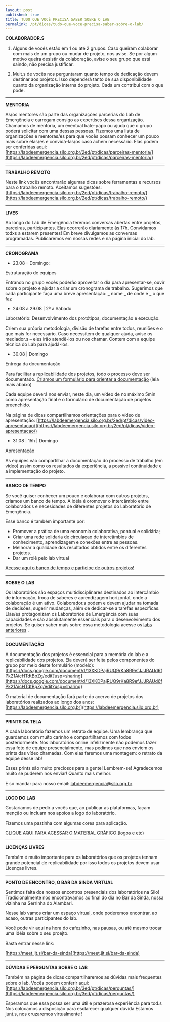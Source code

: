 ```yaml
---
layout: post
published: true
title: TUDO QUE VOCÊ PRECISA SABER SOBRE O LAB
permalink: /pt/dicas/tudo-que-voce-precisa-saber-sobre-o-lab/
---
```

  

**COLABORADOR.S**

1. Alguns de vocês estão em 1 ou até 2 grupos. Caso queiram colaborar com mais de um grupo ou mudar de projeto, nos avise. Se por algum motivo queira desistir da colaboração, avise o seu grupo que está saindo, não precisa justificar. 

2. Muit.s de vocês nos perguntaram quanto tempo de dedicação devem destinar aos projetos. Isso dependerá tanto de sua disponibilidade quanto da organização interna do projeto. Cada um contribui com o que pode.

---


**MENTORIA**

As/os mentores são parte das organizações parcerias do Lab de Emergência e carregam consigo as expertises dessa organização. Chamamos de mentoria, um eventual bate-papo ou ajuda que o grupo poderá solicitar com uma dessas pessoas. Fizemos uma lista de organizações e mentoras/es para que vocês possam conhecer um pouco mais sobre elas/es e convidá-las/os caso achem necessário. Elas podem ser conferidas aqui: 
[https://labdeemergencia.silo.org.br/2ed/pt/dicas/parceiras-mentoria/](https://labdeemergencia.silo.org.br/2ed/pt/dicas/parceiras-mentoria/)

---

**TRABALHO REMOTO**

Neste link vocês encontrarão algumas dicas sobre ferramentas e recursos para o trabalho remoto. Aceitamos sugestões:
[https://labdeemergencia.silo.org.br/2ed/pt/dicas/trabalho-remoto/](https://labdeemergencia.silo.org.br/2ed/pt/dicas/trabalho-remoto/)

---

**LIVES**

Ao longo do Lab de Emergência teremos conversas abertas entre projetos, parceiras, participantes. Elas ocorrerão diariamente às 17h. Convidamos todxs a estarem presentes! Em breve divulgamos as conversas programadas.
Publicaremos em nossas redes e na página inicial do lab.

---

**CRONOGRAMA** 

* 23.08 – Domingo: 
  
Estruturação de equipes 
  
Entrando no grupo vocês poderão aproveitar o dia para apresentar-se, ouvir sobre o projeto e ajudar a criar um cronograma de trabalho. Sugerimos que cada participante faça uma breve apresentação: 
_ nome
_ de onde é
_ o que faz
  
* 24.08 a 29.08  | 2ª a Sábado  
    
Laboratório: Desenvolvimento dos protótipos, documentação e execução. 
  
Criem sua própria metodologia, divisão de tarefas entre todos, reuniões e o que mais for necessário. Caso necessitem de qualquer ajuda, avise os mediador.s – eles irão atendê-los ou nos chamar. Contem com a equipe técnica do Lab para ajudá-los. 

* 30.08  | Domingo 
  
Entrega da documentação  
  
Para facilitar a replicabilidade dos projetos, todo o processo deve ser documentado. 
[Criamos um formulário para orientar a documentação](https://docs.google.com/document/d/13XKDPajRUQ9rKa8R9efJJJRAUd6fPk21AicHTdtBpZg/edit?usp=sharing)
(leia mais abaixo)

Cada equipe deverá nos enviar, neste dia, um vídeo de no máximo 5min como apresentação final e o formulário de documentação de projetos preenchido. 

Na página de dicas compartilhamos orientações para o vídeo de apresentação:
[https://labdeemergencia.silo.org.br/2ed/pt/dicas/video-apresentacao/](https://labdeemergencia.silo.org.br/2ed/pt/dicas/video-apresentacao/)


* 31.08 | 15h | Domingo

Apresentação

As equipes vão compartilhar a documentação do processo de trabalho (em vídeo) assim como os resultados da experiência, a possível continuidade e a implementação do projeto.


---

**BANCO DE TEMPO**

Se você quiser conhecer um pouco e colaborar com outros projetos, criamos um banco de tempo.
A idéia é oromover o intercâmbio entre colaborador.s e necesidades de diferentes projetos do Laboratório de Emergência.

Esse banco é também importante por:
* Promover a prática de uma economia colaborativa, pontual e solidária;
* Criar uma rede solidaria de circulaçao de intercâmbios de conhecimento, aprendizagem e conexões entre as pessoas. 
* Melhorar a qualidade dos resultados obtidos entre os diferentes projetos.
* Dar um rolê pelo lab virtual 

[Acesse aqui o banco de tempo e participe de outros projetos!](https://docs.google.com/spreadsheets/d/1njJ8gLE8BcCqNh0nDnBN0UcQuHnYbql_6_e0w8NqIgI/edit?usp=sharing) 

---


**SOBRE O LAB**

Os laboratórios são espaços multidisciplinares destinados ao intercâmbio de informação, troca de saberes e aprendizagem horizontal, onde a colaboração é um ativo. Colaborador.s podem e devem ajudar na tomada de decisões, sugerir mudanças, além de dedicar-se a tarefas específicas. Elas/es protagonizam os Laboratórios de Emergência com suas capacidades e são absolutamente essenciais para o desenvolvimento dos projetos. Se quiser saber mais sobre essa metodologia acesse os [labs anteriores](https://silo.org.br/interactivos/) .

---


**DOCUMENTAÇÃO**

A documentação dos projetos é essencial para a memória do lab e a replicabilidade dos projetos. Ela deverá ser feita pelos componentes do grupo por meio deste formulário (modelo):
[https://docs.google.com/document/d/13XKDPajRUQ9rKa8R9efJJJRAUd6fPk21AicHTdtBpZg/edit?usp=sharing](https://docs.google.com/document/d/13XKDPajRUQ9rKa8R9efJJJRAUd6fPk21AicHTdtBpZg/edit?usp=sharing)

O material de documentação fará parte do acervo de projetos dos laboratórios realizados ao longo dos anos:
[https://labdeemergencia.silo.org.br](https://labdeemergencia.silo.org.br)

---


**PRINTS DA TELA**

A cada laboratório fazemos um retrato de equipe.
Uma lembrança que guardamos com muito carinho e compartilhamos com todos posteriormente.
Nos laboratórios online infelizmente não podemos fazer essa foto de equipe presencialmente, mas pedimos que nos enviem os prints das vídeo chamadas.
Com elas faremos uma montagem: o retrato da equipe desse lab!

Esses prints são muito preciosos para a gente!
Lembrem-se! Agradecemos muito se puderem nos enviar! Quanto mais melhor.

É só mandar para nosso email:
labdeemergencia@silo.org.br


---


**LOGO DO LAB**

Gostaríamos de pedir a vocês que, ao publicar as plataformas, façam menção ou incluam nos apoios a logo do laboratório.

Fizemos uma pastinha com algumas cores para aplicação.

[CLIQUE AQUI PARA ACESSAR O MATERIAL GRÁFICO (logos e etc)](https://drive.google.com/drive/folders/1A4DHuYZIJrsLUJDB3tIYbviwrgRf3o3i?usp=sharing)

---


**LICENÇAS LIVRES**

Também é muito importante para os laboratórios que os projetos tenham grande potencial de replicabilidade por isso todos os projetos devem usar Licenças livres. 


---

**PONTO DE ENCONTRO, O BAR DA SINDA VIRTUAL**

Sentimos falta dos nossos encontros presenciais dos laboratórios na Silo! Tradicionalmente nos encontrávamos ao final do dia no Bar da Sinda, nossa vizinha na Serrinha do Alambari.
  
  
Nesse lab vamos criar um espaço virtual, onde poderemos encontrar, ao acaso, outras participantes do lab. 
  
Você pode vir aqui na hora do cafezinho, nas pausas, ou até mesmo trocar uma idéia sobre o seu proejto.

Basta entrar nesse link:

[https://meet.jit.si/bar-da-sinda](https://meet.jit.si/bar-da-sinda)

---

**DÚVIDAS E PERGUNTAS SOBRE O LAB**

Também na página de dicas compartilharemos as dúvidas mais frequentes sobre o lab. Vocês podem conferir aqui:
[https://labdeemergencia.silo.org.br/3ed/pt/dicas/perguntas/](https://labdeemergencia.silo.org.br/3ed/pt/dicas/perguntas/)



Esperamos que essa possa ser uma útil e prazerosa experiência para tod.s
Nos colocamos a disposição para esclarecer qualquer dúvida
Estamos junt.s, nos cruzaremos virtualmente !

